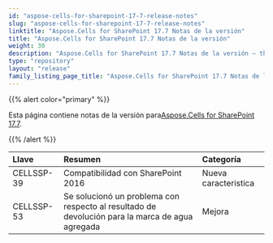 ```yaml
---
id: "aspose-cells-for-sharepoint-17-7-release-notes"
slug: "aspose-cells-for-sharepoint-17-7-release-notes"
linktitle: "Aspose.Cells for SharePoint 17.7 Notas de la versión"
title: "Aspose.Cells for SharePoint 17.7 Notas de la versión"
weight: 30
description: "Aspose.Cells for SharePoint 17.7 Notas de la versión – the latest updates and fixes."
type: "repository"
layout: "release"
family_listing_page_title: "Aspose.Cells for SharePoint 17.7 Notas de la versión"
---
```

{{% alert color="primary" %}} 

 Esta página contiene notas de la versión para[Aspose.Cells for SharePoint 17.7](https://releases.aspose.com/cells/sharepoint/new-releases/aspose.cells-for-sharepoint-17.7/).

{{% /alert %}} 

|**Llave**|**Resumen**|**Categoría**|
|:- |:- |:- |
|CELLSSP-39|Compatibilidad con SharePoint 2016|Nueva caracteristica|
|CELLSSP-53|Se solucionó un problema con respecto al resultado de devolución para la marca de agua agregada|Mejora|

